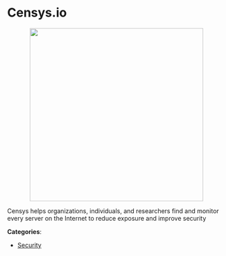# Censys.io
<p align="center">
    <img width="400" src="https://raw.githubusercontent.com/apis-list/apis-list/apis/censys-io/logo_256x256.png" />
</p>

Censys helps organizations, individuals, and researchers find and monitor every server on the Internet to reduce exposure and improve security



**Categories**:
- [Security](https://github.com/apis-list/apis-list#security)




